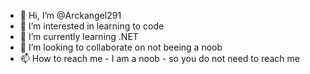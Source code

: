- 👋 Hi, I’m @Arckangel291
- 👀 I’m interested in learning to code
- 🌱 I’m currently learning .NET
- 💞️ I’m looking to collaborate on not beeing a noob
- 📫 How to reach me - I am a noob - so you do not need to reach me

<!---
Arckangel291/Arckangel291 is a ✨ special ✨ repository because its `README.md` (this file) appears on your GitHub profile.
You can click the Preview link to take a look at your changes.
--->
